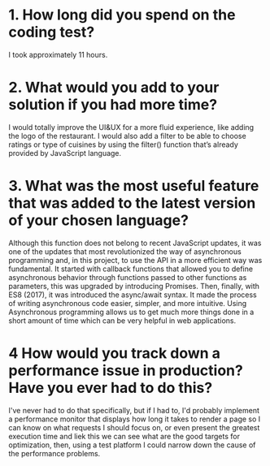 # 1. How long did you spend on the coding test?

I took approximately 11 hours.

# 2. What would you add to your solution if you had more time?

I would totally improve the UI&UX for a more fluid experience, like adding the logo of the restaurant. I would also add a filter to be able to choose ratings or type of cuisines by using the filter() function that’s already provided by JavaScript language.

# 3. What was the most useful feature that was added to the latest version of your chosen language?

Although this function does not belong to recent JavaScript updates, it was one of the updates that most revolutionized the way of asynchronous programming and, in this project, to use the API in a more efficient way was fundamental. It started with callback functions that allowed you to define asynchronous behavior through functions passed to other functions as parameters, this was upgraded by introducing Promises. Then, finally, with ES8 (2017), it was introduced the async/await syntax. It made the process of writing asynchronous code easier, simpler, and more intuitive. Using Asynchronous programming allows us to get much more things done in a short amount of time which can be very helpful in web applications.

# 4 How would you track down a performance issue in production? Have you ever had to do this?

I've never had to do that specifically, but if I had to, I'd probably implement a performance monitor that displays how long it takes to render a page so I can know on what requests I should focus on, or even present the greatest execution time and liek this we can see what are the good targets for optimization, then, using a test platform I could narrow down the cause of the performance problems.



